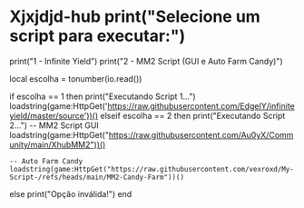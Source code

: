 # Xjxjdjd-hub print("Selecione um script para executar:")
print("1 - Infinite Yield")
print("2 - MM2 Script (GUI e Auto Farm Candy)")

local escolha = tonumber(io.read())

if escolha == 1 then
    print("Executando Script 1...")
    loadstring(game:HttpGet('https://raw.githubusercontent.com/EdgeIY/infiniteyield/master/source'))()
elseif escolha == 2 then
    print("Executando Script 2...")
    -- MM2 Script GUI
    loadstring(game:HttpGet("https://raw.githubusercontent.com/Au0yX/Community/main/XhubMM2"))()

    -- Auto Farm Candy
    loadstring(game:HttpGet("https://raw.githubusercontent.com/vexroxd/My-Script-/refs/heads/main/MM2-Candy-Farm"))()
else
    print("Opção inválida!")
end
